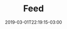 ---
title: "Feed"
date: 2019-03-01T22:19:15-03:00
draft: false
type: "default"
layout: "list-lab"
---